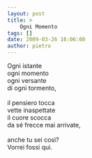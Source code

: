 ```yaml
---
layout: post
title: >
    Ogni Momento
tags: []
date: 2009-03-26 16:06:00
author: pietro
---
```

Ogni istante<br/>ogni momento<br/>ogni versante<br/>di ogni tormento,<br/><br/>il pensiero tocca<br/>vette inaspettate<br/>il cuore scocca<br/>da sé frecce mai arrivate,<br/><br/>anche tu sei così?<br/>Vorrei fossi qui.
